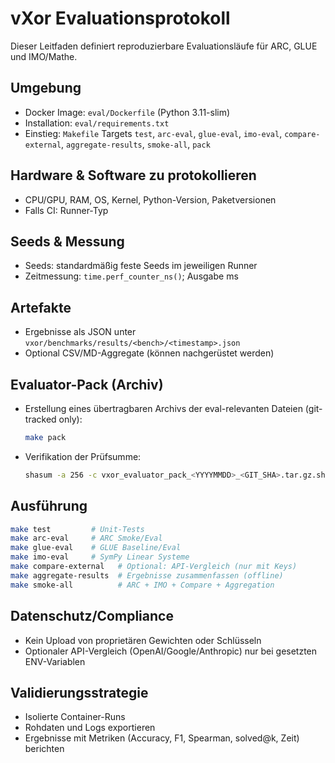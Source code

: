 # vXor Evaluationsprotokoll

Dieser Leitfaden definiert reproduzierbare Evaluationsläufe für ARC, GLUE und IMO/Mathe.

## Umgebung
- Docker Image: `eval/Dockerfile` (Python 3.11-slim)
- Installation: `eval/requirements.txt`
- Einstieg: `Makefile` Targets `test`, `arc-eval`, `glue-eval`, `imo-eval`, `compare-external`, `aggregate-results`, `smoke-all`, `pack`

## Hardware & Software zu protokollieren
- CPU/GPU, RAM, OS, Kernel, Python-Version, Paketversionen
- Falls CI: Runner-Typ

## Seeds & Messung
- Seeds: standardmäßig feste Seeds im jeweiligen Runner
- Zeitmessung: `time.perf_counter_ns()`; Ausgabe ms

## Artefakte
- Ergebnisse als JSON unter `vxor/benchmarks/results/<bench>/<timestamp>.json`
- Optional CSV/MD-Aggregate (können nachgerüstet werden)

## Evaluator-Pack (Archiv)
- Erstellung eines übertragbaren Archivs der eval-relevanten Dateien (git-tracked only):
  ```bash
  make pack
  ```
- Verifikation der Prüfsumme:
  ```bash
  shasum -a 256 -c vxor_evaluator_pack_<YYYYMMDD>_<GIT_SHA>.tar.gz.sha256
  ```

## Ausführung
```bash
make test         # Unit-Tests
make arc-eval     # ARC Smoke/Eval
make glue-eval    # GLUE Baseline/Eval
make imo-eval     # SymPy Linear Systeme
make compare-external   # Optional: API-Vergleich (nur mit Keys)
make aggregate-results  # Ergebnisse zusammenfassen (offline)
make smoke-all          # ARC + IMO + Compare + Aggregation
```

## Datenschutz/Compliance
- Kein Upload von proprietären Gewichten oder Schlüsseln
- Optionaler API-Vergleich (OpenAI/Google/Anthropic) nur bei gesetzten ENV-Variablen

## Validierungsstrategie
- Isolierte Container-Runs
- Rohdaten und Logs exportieren
- Ergebnisse mit Metriken (Accuracy, F1, Spearman, solved@k, Zeit) berichten
